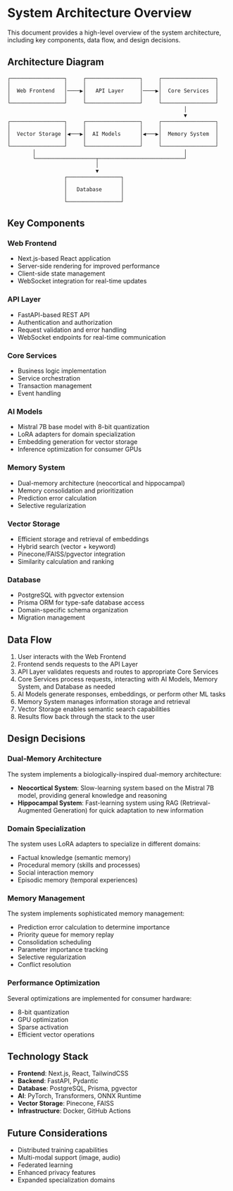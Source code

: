 # System Architecture Overview

This document provides a high-level overview of the system architecture, including key components, data flow, and design decisions.

## Architecture Diagram

```
┌─────────────────┐     ┌─────────────────┐     ┌─────────────────┐
│                 │     │                 │     │                 │
│  Web Frontend   │────▶│   API Layer     │────▶│  Core Services  │
│                 │     │                 │     │                 │
└─────────────────┘     └─────────────────┘     └─────────────────┘
                                                        │
                                                        ▼
┌─────────────────┐     ┌─────────────────┐     ┌─────────────────┐
│                 │     │                 │     │                 │
│  Vector Storage │◀───▶│  AI Models      │◀───▶│  Memory System  │
│                 │     │                 │     │                 │
└─────────────────┘     └─────────────────┘     └─────────────────┘
        │                                               │
        └───────────────────┬───────────────────────────┘
                            │
                            ▼
                  ┌─────────────────┐
                  │                 │
                  │   Database      │
                  │                 │
                  └─────────────────┘
```

## Key Components

### Web Frontend
- Next.js-based React application
- Server-side rendering for improved performance
- Client-side state management
- WebSocket integration for real-time updates

### API Layer
- FastAPI-based REST API
- Authentication and authorization
- Request validation and error handling
- WebSocket endpoints for real-time communication

### Core Services
- Business logic implementation
- Service orchestration
- Transaction management
- Event handling

### AI Models
- Mistral 7B base model with 8-bit quantization
- LoRA adapters for domain specialization
- Embedding generation for vector storage
- Inference optimization for consumer GPUs

### Memory System
- Dual-memory architecture (neocortical and hippocampal)
- Memory consolidation and prioritization
- Prediction error calculation
- Selective regularization

### Vector Storage
- Efficient storage and retrieval of embeddings
- Hybrid search (vector + keyword)
- Pinecone/FAISS/pgvector integration
- Similarity calculation and ranking

### Database
- PostgreSQL with pgvector extension
- Prisma ORM for type-safe database access
- Domain-specific schema organization
- Migration management

## Data Flow

1. User interacts with the Web Frontend
2. Frontend sends requests to the API Layer
3. API Layer validates requests and routes to appropriate Core Services
4. Core Services process requests, interacting with AI Models, Memory System, and Database as needed
5. AI Models generate responses, embeddings, or perform other ML tasks
6. Memory System manages information storage and retrieval
7. Vector Storage enables semantic search capabilities
8. Results flow back through the stack to the user

## Design Decisions

### Dual-Memory Architecture
The system implements a biologically-inspired dual-memory architecture:
- **Neocortical System**: Slow-learning system based on the Mistral 7B model, providing general knowledge and reasoning
- **Hippocampal System**: Fast-learning system using RAG (Retrieval-Augmented Generation) for quick adaptation to new information

### Domain Specialization
The system uses LoRA adapters to specialize in different domains:
- Factual knowledge (semantic memory)
- Procedural memory (skills and processes)
- Social interaction memory
- Episodic memory (temporal experiences)

### Memory Management
The system implements sophisticated memory management:
- Prediction error calculation to determine importance
- Priority queue for memory replay
- Consolidation scheduling
- Parameter importance tracking
- Selective regularization
- Conflict resolution

### Performance Optimization
Several optimizations are implemented for consumer hardware:
- 8-bit quantization
- GPU optimization
- Sparse activation
- Efficient vector operations

## Technology Stack

- **Frontend**: Next.js, React, TailwindCSS
- **Backend**: FastAPI, Pydantic
- **Database**: PostgreSQL, Prisma, pgvector
- **AI**: PyTorch, Transformers, ONNX Runtime
- **Vector Storage**: Pinecone, FAISS
- **Infrastructure**: Docker, GitHub Actions

## Future Considerations

- Distributed training capabilities
- Multi-modal support (image, audio)
- Federated learning
- Enhanced privacy features
- Expanded specialization domains 